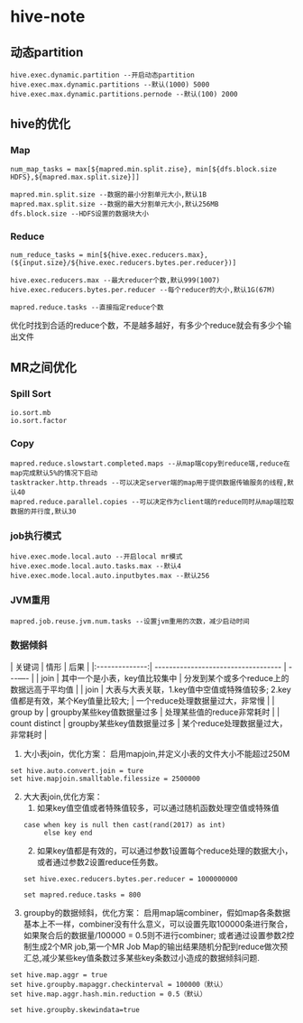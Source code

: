 # hive-note

## 动态partition
```
hive.exec.dynamic.partition --开启动态partition
hive.exec.max.dynamic.partitions --默认(1000) 5000
hive.exec.max.dynamic.partitions.pernode --默认(100) 2000
```
## hive的优化

### Map
```
num_map_tasks = max[${mapred.min.split.zise}, min[${dfs.block.size HDFS},${mapred.max.split.size}]]
```
```
mapred.min.split.size --数据的最小分割单元大小,默认1B
mapred.max.split.size --数据的最大分割单元大小,默认256MB
dfs.block.size --HDFS设置的数据块大小
```
### Reduce
```
num_reduce_tasks = min[${hive.exec.reducers.max},(${input.size}/${hive.exec.reducers.bytes.per.reducer})]
```
```
hive.exec.reducers.max --最大reducer个数,默认999(1007)
hive.exec.reducers.bytes.per.reducer --每个reducer的大小,默认1G(67M)
```
```
mapred.reduce.tasks --直接指定reduce个数
```
优化时找到合适的reduce个数，不是越多越好，有多少个reduce就会有多少个输出文件

## MR之间优化
### Spill Sort
```
io.sort.mb
io.sort.factor
```
### Copy
```
mapred.reduce.slowstart.completed.maps --从map端copy到reduce端,reduce在map完成默认5%的情况下启动
tasktracker.http.threads --可以决定server端的map用于提供数据传输服务的线程,默认40
mapred.reduce.parallel.copies --可以决定作为client端的reduce同时从map端拉取数据的并行度,默认30
```
### job执行模式
```
hive.exec.mode.local.auto --开启local mr模式
hive.exec.mode.local.auto.tasks.max --默认4
hive.exec.mode.local.auto.inputbytes.max --默认256
```
### JVM重用
```
mapred.job.reuse.jvm.num.tasks --设置jvm重用的次数，减少启动时间
```
### 数据倾斜
| 关键词          | 情形                                 | 后果 |
|:--------------:| ----------------------------------- | ---—- |
| join           | 其中一个是小表，key值比较集中 | 分发到某个或多个reduce上的数据远高于平均值 |
| join           | 大表与大表关联，1.key值中空值或特殊值较多; 2.key值都是有效，某个Key值量比较大; | 一个reduce处理数据量过大，非常慢 |
| group by       | groupby某些key值数据量过多 | 处理某些值的reduce非常耗时 |
| count distinct | groupby某些key值数据量过多 | 某个reduce处理数据量过大，非常耗时 |

1. 大小表join，优化方案：
启用mapjoin,并定义小表的文件大小不能超过250M
```
set hive.auto.convert.join = ture
set hive.mapjoin.smalltable.filessize = 2500000
```
2. 大大表join,优化方案：
    1. 如果key值空值或者特殊值较多，可以通过随机函数处理空值或特殊值
    ```
    case when key is null then cast(rand(2017) as int)
         else key end
    ```
    2. 如果key值都是有效的，可以通过参数1设置每个reduce处理的数据大小，或者通过参数2设置reduce任务数。
    ```
    set hive.exec.reducers.bytes.per.reducer = 1000000000
    ```
    ```
    set mapred.reduce.tasks = 800
    ```
3. groupby的数据倾斜，优化方案：
启用map端combiner，假如map各条数据基本上不一样，combiner没有什么意义，可以设置先取100000条进行聚合，如果聚合后的数据量/100000 = 0.5则不进行combiner;
或者通过设置参数2控制生成2个MR job,第一个MR Job Map的输出结果随机分配到reduce做次预汇总,减少某些key值条数过多某些key条数过小造成的数据倾斜问题.
```
set hive.map.aggr = true
set hive.groupby.mapaggr.checkinterval = 100000（默认）
set hive.map.aggr.hash.min.reduction = 0.5（默认）
```
```
set hive.groupby.skewindata=true
```
